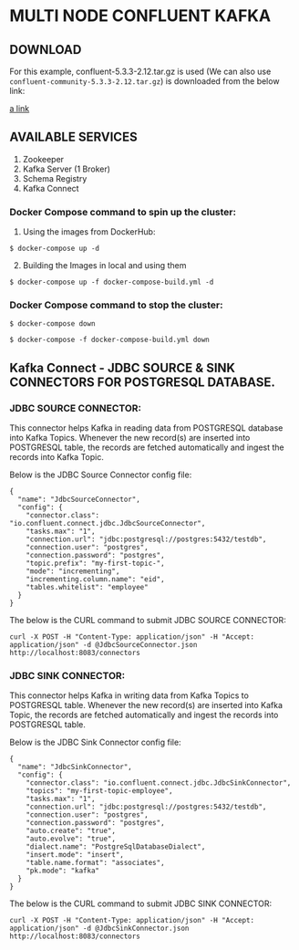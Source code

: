 # MULTI NODE CONFLUENT KAFKA

## DOWNLOAD

For this example, confluent-5.3.3-2.12.tar.gz is used (We can also use `confluent-community-5.3.3-2.12.tar.gz`) is downloaded from the below link:

[a link](https://www.confluent.io/previous-versions)


## AVAILABLE SERVICES

1. Zookeeper
2. Kafka Server (1 Broker)
3. Schema Registry
4. Kafka Connect

### Docker Compose command to spin up the cluster:

1. Using the images from DockerHub:
```
$ docker-compose up -d
```
2. Building the Images in local and using them
```
$ docker-compose up -f docker-compose-build.yml -d
```

### Docker Compose command to stop the cluster:

```
$ docker-compose down
```

```
$ docker-compose -f docker-compose-build.yml down
```

## Kafka Connect - JDBC SOURCE & SINK CONNECTORS FOR POSTGRESQL DATABASE.

### JDBC SOURCE CONNECTOR:

This connector helps Kafka in reading data from POSTGRESQL database into Kafka Topics. Whenever the new record(s) are inserted into POSTGRESQL table, the records are fetched automatically and ingest the records into Kafka Topic.

Below is the JDBC Source Connector config file:

```
{
  "name": "JdbcSourceConnector",
  "config": {
    "connector.class": "io.confluent.connect.jdbc.JdbcSourceConnector",
    "tasks.max": "1",
    "connection.url": "jdbc:postgresql://postgres:5432/testdb",
    "connection.user": "postgres",
    "connection.password": "postgres",
    "topic.prefix": "my-first-topic-",
    "mode": "incrementing",
    "incrementing.column.name": "eid",
    "tables.whitelist": "employee"
  }
}
```

The below is the CURL command to submit JDBC SOURCE CONNECTOR:

```
curl -X POST -H "Content-Type: application/json" -H "Accept: application/json" -d @JdbcSourceConnector.json http://localhost:8083/connectors
``` 

### JDBC SINK CONNECTOR:

This connector helps Kafka in writing data from Kafka Topics to POSTGRESQL table. Whenever the new record(s) are inserted into Kafka Topic, the records are fetched automatically and ingest the records into POSTGRESQL table.

Below is the JDBC Sink Connector config file:

```
{
  "name": "JdbcSinkConnector",
  "config": {
    "connector.class": "io.confluent.connect.jdbc.JdbcSinkConnector",
    "topics": "my-first-topic-employee",
    "tasks.max": "1",
    "connection.url": "jdbc:postgresql://postgres:5432/testdb",
    "connection.user": "postgres",
    "connection.password": "postgres",
    "auto.create": "true",
    "auto.evolve": "true",
    "dialect.name": "PostgreSqlDatabaseDialect",
    "insert.mode": "insert",
    "table.name.format": "associates",
    "pk.mode": "kafka"
  }
}
```

The below is the CURL command to submit JDBC SINK CONNECTOR:

```
curl -X POST -H "Content-Type: application/json" -H "Accept: application/json" -d @JdbcSinkConnector.json http://localhost:8083/connectors
```


